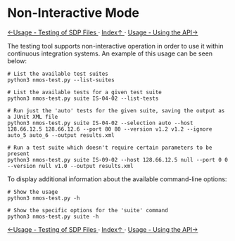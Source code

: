 # Non-Interactive Mode

[←Usage - Testing of SDP Files ](2.4._Usage_-_Testing_of_SDP_Files.md) · [ Index↑ ](..) · [Usage - Using the API→](2.6._Usage_-_Using_the_API.md)

The testing tool supports non-interactive operation in order to use it within continuous integration systems. An example of this usage can be seen below:

```shell
# List the available test suites
python3 nmos-test.py --list-suites

# List the available tests for a given test suite
python3 nmos-test.py suite IS-04-02 --list-tests

# Run just the 'auto' tests for the given suite, saving the output as a JUnit XML file
python3 nmos-test.py suite IS-04-02 --selection auto --host 128.66.12.5 128.66.12.6 --port 80 80 --version v1.2 v1.2 --ignore auto_5 auto_6 --output results.xml

# Run a test suite which doesn't require certain parameters to be present
python3 nmos-test.py suite IS-09-02 --host 128.66.12.5 null --port 0 0 --version null v1.0 --output results.xml
```

To display additional information about the available command-line options:

```shell
# Show the usage
python3 nmos-test.py -h

# Show the specific options for the 'suite' command
python3 nmos-test.py suite -h
```

[←Usage - Testing of SDP Files ](2.4._Usage_-_Testing_of_SDP_Files.md) · [ Index↑ ](..) · [Usage - Using the API→](2.6._Usage_-_Using_the_API.md)
